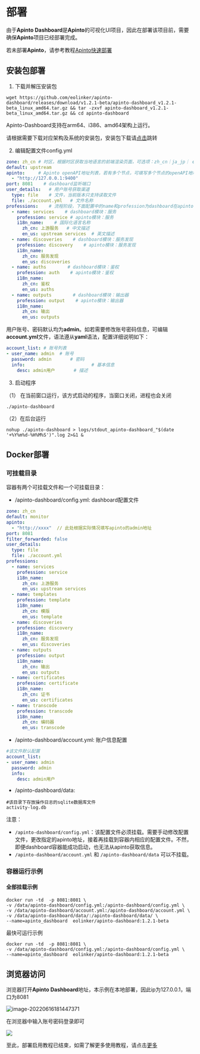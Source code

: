 # 部署
由于**Apinto Dashboard**是**Apinto**的可视化UI项目，因此在部署该项目前，需要确保**Apinto**项目已经部署完成。

若未部署**Apinto**，请参考教程[Apinto快速部署](/docs/apinto/quick/arrange)

## 安装包部署

1. 下载并解压安装包

```
wget https://github.com/eolinker/apinto-dashboard/releases/download/v1.2.1-beta/apinto-dashboard_v1.2.1-beta_linux_amd64.tar.gz && tar -zxvf apinto-dashboard_v1.2.1-beta_linux_amd64.tar.gz && cd apinto-dashboard
```

Apinto-Dashboard支持在arm64、i386、amd64架构上运行。

请根据需要下载对应架构及系统的安装包，安装包下载请[点击](https://github.com/eolinker/apinto-dashboard/releases)跳转

2. 编辑配置文件config.yml

```yaml
zone: zh_cn # 时区，根据时区获取当地语言的前端渲染页面，可选项：zh_cn｜ja_jp｜ en_us，当前版本仅支持zh_cn
default: upstream
apinto:		# Apinto openAPI地址列表，若有多个节点，可填写多个节点的openAPI地址
  - "http://127.0.0.1:9400"
port: 8081    # dashboard监听端口
user_details:	# 用户账号获取渠道
  type: file	# 文件，当前版本只支持读取文件
  file: ./account.yml	# 文件名称
professions:    # 流程阶段，下面配置中的name和profession为dashboard在apinto的映射名称，下述配置内容将会在dashboard导航栏中展现
  - name: services    # dashboard模块：服务
    profession: service # apinto模块：服务
    i18n_name:    # 国际化语言名称
      zh_cn: 上游服务   # 中文描述
      en_us: upstream services  # 英文描述
  - name: discoveries    # dashboard模块：服务发现
    profession: discovery    # apinto模块：服务发现
    i18n_name:
      zh_cn: 服务发现
      en_us: discoveries
  - name: auths        # dashboard模块：鉴权
    profession: auth    # apinto模块：鉴权
    i18n_name:
      zh_cn: 鉴权
      en_us: auths
  - name: outputs        # dashboard模块：输出器
    profession: output    # apinto模块：输出器
    i18n_name:
      zh_cn: 输出
      en_us: outputs
```

用户账号、密码默认均为**admin**。如若需要修改账号密码信息，可编辑**account.yml**文件，语法遵从**yaml**语法，配置详细说明如下：

```yaml
account_list: # 账号列表
- user_name: admin	# 账号
  password: admin		# 密码
  info:							# 基本信息
    desc: admin用户		# 描述
```

3. 启动程序

（1） 在当前窗口运行，该方式启动的程序，当窗口关闭，进程也会关闭

```
./apinto-dashboard
```

（2）在后台运行

```
nohup ./apinto-dashboard > logs/stdout_apinto-dashboard_"$(date '+%Y%m%d-%H%M%S')".log 2>&1 &
```

## Docker部署

### 可挂载目录
容器有两个可挂载文件和一个可挂载目录：
- /apinto-dashboard/config.yml:  dashboard配置文件
```yaml
zone: zh_cn
default: monitor
apinto:
  - "http://xxxx"  // 此处根据实际情况填写apinto的admin地址
port: 8081
filter_forwarded: false
user_details:
  type: file
  file: ./account.yml
professions:
  - name: services
    profession: service
    i18n_name:
      zh_cn: 上游服务
      en_us: upstream services
  - name: templates
    profession: template
    i18n_name:
      zh_cn: 模版
      en_us: template
  - name: discoveries
    profession: discovery
    i18n_name:
      zh_cn: 服务发现
      en_us: discoveries
  - name: outputs
    profession: output
    i18n_name:
      zh_cn: 输出
      en_us: outputs
  - name: certificates
    profession: certificate
    i18n_name:
      zh_cn: 证书
      en_us: certificates
  - name: transcode
    profession: transcode
    i18n_name:
      zh_cn: 编码器
      en_us: transcode
```

- /apinto-dashboard/account.yml:  账户信息配置
```yaml
#该文件默认配置
account_list:
- user_name: admin
  password: admin
  info:
    desc: admin用户
```
- /apinto-dashboard/data:
```shell
#该目录下存放操作日志的sqlite数据库文件
activity-log.db
```

注意：
- `/apinto-dashboard/config.yml`：该配置文件必须挂载。需要手动修改配置文件，更改指定的apinto地址，接着再挂载到容器内相应的配置文件。不然，即便dashboard容器能成功启动，也无法从apinto获取信息。
- `/apinto-dashboard/account.yml` 和 `/apinto-dashboard/data` 可以不挂载。
### 容器运行示例
#### 全部挂载示例
```shell
docker run -td  -p 8081:8081 \
-v /data/apinto-dashboard/config.yml:/apinto-dashboard/config.yml \
-v /data/apinto-dashboard/account.yml:/apinto-dashboard/account.yml \
-v /data/apinto-dashboard/data/:/apinto-dashboard/data/ \
--name=apinto_dashboard  eolinker/apinto-dashboard:1.2.1-beta
```
  
  最快可运行示例
```shell
docker run -td  -p 8081:8081 \
-v /data/apinto-dashboard/config.yml:/apinto-dashboard/config.yml \
--name=apinto_dashboard  eolinker/apinto-dashboard:1.2.1-beta
```

## 浏览器访问
浏览器打开**Apinto Dashboard**地址，本示例在本地部署，因此ip为127.0.0.1，端口为8081

![image-20220616181447371](https://user-images.githubusercontent.com/14105999/174442723-1fe42ac5-012c-4f60-b1ec-e147d8d8ca9b.png)

在浏览器中输入账号密码登录即可

![](http://data.eolinker.com/course/dZGltwI35d227dc2c5682824cedf40629ef3ea8114d6a37.gif)

至此，部署启用教程已结束，如需了解更多使用教程，请点击[更多](https://help.apinto.com/docs/dashboard)
